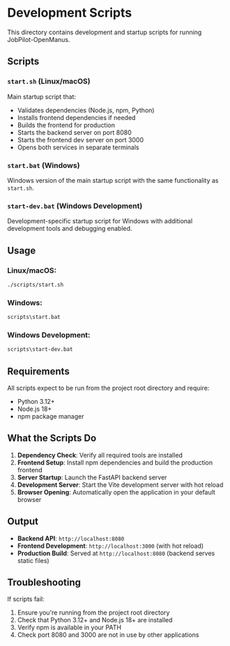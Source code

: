 # Development Scripts

This directory contains development and startup scripts for running JobPilot-OpenManus.

## Scripts

### `start.sh` (Linux/macOS)
Main startup script that:
- Validates dependencies (Node.js, npm, Python)
- Installs frontend dependencies if needed
- Builds the frontend for production
- Starts the backend server on port 8080
- Starts the frontend dev server on port 3000
- Opens both services in separate terminals

### `start.bat` (Windows)
Windows version of the main startup script with the same functionality as `start.sh`.

### `start-dev.bat` (Windows Development)
Development-specific startup script for Windows with additional development tools and debugging enabled.

## Usage

### Linux/macOS:
```bash
./scripts/start.sh
```

### Windows:
```cmd
scripts\start.bat
```

### Windows Development:
```cmd
scripts\start-dev.bat
```

## Requirements

All scripts expect to be run from the project root directory and require:
- Python 3.12+
- Node.js 18+
- npm package manager

## What the Scripts Do

1. **Dependency Check**: Verify all required tools are installed
2. **Frontend Setup**: Install npm dependencies and build the production frontend
3. **Server Startup**: Launch the FastAPI backend server
4. **Development Server**: Start the Vite development server with hot reload
5. **Browser Opening**: Automatically open the application in your default browser

## Output

- **Backend API**: `http://localhost:8080`
- **Frontend Development**: `http://localhost:3000` (with hot reload)
- **Production Build**: Served at `http://localhost:8080` (backend serves static files)

## Troubleshooting

If scripts fail:
1. Ensure you're running from the project root directory
2. Check that Python 3.12+ and Node.js 18+ are installed
3. Verify npm is available in your PATH
4. Check port 8080 and 3000 are not in use by other applications
